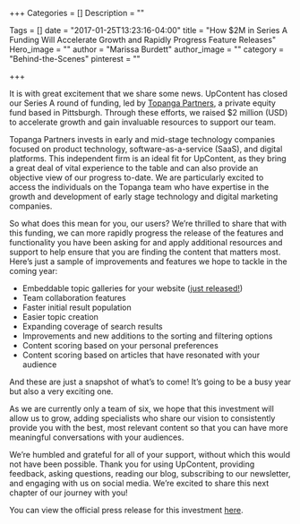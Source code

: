 +++
Categories = []
Description = ""

Tags = []
date = "2017-01-25T13:23:16-04:00"
title = "How $2M in Series A Funding Will Accelerate Growth and Rapidly Progress Feature Releases"
Hero_image = ""
author = "Marissa Burdett"
author_image = ""
category = "Behind-the-Scenes"
pinterest = ""

+++

It is with great excitement that we share some news. UpContent has closed our Series A round of funding, led by [Topanga Partners](http://topangafund.com/), a private equity fund based in Pittsburgh. Through these efforts, we raised $2 million (USD) to accelerate growth and gain invaluable resources to support our team.

Topanga Partners invests in early and mid-stage technology companies focused on product technology, software-as-a-service (SaaS), and digital platforms. This independent firm is an ideal fit for UpContent, as they bring a great deal of vital experience to the table and can also provide an objective view of our progress to-date. We are particularly excited to access the individuals on the Topanga team who have expertise in the growth and development of early stage technology and digital marketing companies.

So what does this mean for you, our users? We’re thrilled to share that with this funding, we can more rapidly progress the release of the features and functionality you have been asking for and apply additional resources and support to help ensure that you are finding the content that matters most. Here’s just a sample of improvements and features we hope to tackle in the coming year:

- Embeddable topic galleries for your website ([just released!](upcontent.com/gallery))
- Team collaboration features
- Faster initial result population
- Easier topic creation
- Expanding coverage of search results
- Improvements and new additions to the sorting and filtering options
- Content scoring based on your personal preferences
- Content scoring based on articles that have resonated with your audience

And these are just a snapshot of what’s to come! It’s going to be a busy year but also a very exciting one.

As we are currently only a team of six, we hope that this investment will allow us to grow, adding specialists who share our vision to consistently provide you with the best, most relevant content so that you can have more meaningful conversations with your audiences.  

We’re humbled and grateful for all of your support, without which this would not have been possible. Thank you for using UpContent, providing feedback, asking questions, reading our blog, subscribing to our newsletter, and engaging with us on social media. We’re excited to share this next chapter of our journey with you!

You can view the official press release for this investment [here](https://upcontent.com/press-releases/community-elf-raise/).
